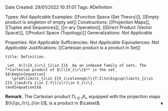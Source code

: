 <div class="topSpace"></div>

Date Created: 29/01/2022 10:31:01
Tags: #Definition

Types: _Not Applicable_
Examples: [[Function Space (Set Theory)]], [[Empty product is singleton of empty set]]
Constructions: [[Projection Maps]], [[Tuples and Sequences]], [[n-ary Operation]], [[Direct Product (Vector Space)]], [[Product Space (Topology)]]
Generalizations: _Not Applicable_

Properties: _Not Applicable_
Sufficiencies: _Not Applicable_
Equivalences: _Not Applicable_
Justifications: [[Cartesian product is a product in Set]]

``` ad-Definition
title: Definition.

_Let_ $\l\{X_i\r\}_{i\in I}$ _be an indexed family of sets. The **Cartesian product of $\l\{X_i\r\}$** is the set_
$$\begin{equation}
   \prod\limits_{i\in I}X_i\coloneqq\l\{f:I\to\bigcup\limits_{i\in I}X_i\mid\fa i\in I:f\l(i\r)\in X_i\r\}.
\end{equation}$$

```

**Remark.** The Cartesian product $\prod_{i\in I}X_i$, equipped with the projection maps $\l\{\pi_i\r\}_{i\in I}$, is a product in $\catset$.<span style="float:right;">$\blacklozenge$</span>
